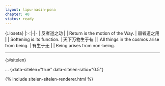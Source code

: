 ```yaml
---
layout: lipu-nasin-pona
chapter: 40
status: ready
---
```


{:.loseta}
|:-:|-|-
| 反者道之动     |  | Return is the motion of the Way.
| 弱者道之用     |  | Softening is its function.
| 天下万物<wbr/>生于有 |  | All things in the cosmos arise from being.
| 有生于无       |  | Being arises from non-being.

-------
{:#sitelen}

...
{:data-sitelen="true" data-sitelen-ratio="0.5"}

{% include sitelen-sitelen-renderer.html %}
